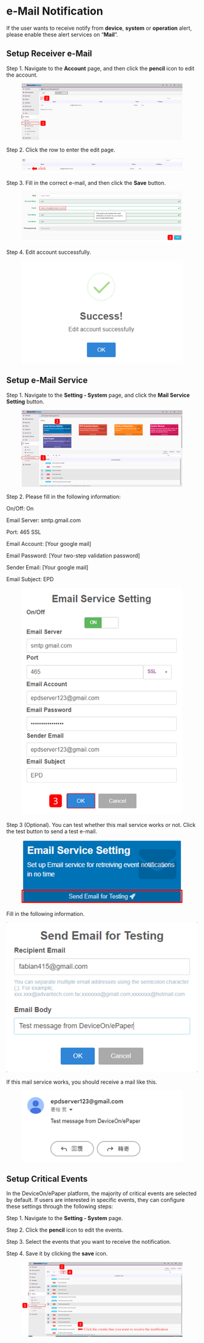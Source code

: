 # e-Mail Notification

If the user wants to receive notify from **device**, **system** or **operation** alert, please enable these alert services on “**Mail**”.

## Setup Receiver e-Mail

Step 1. Navigate to the **Account** page, and then click the **pencil** icon to edit the account.

<figure><img src="../../../.gitbook/assets/image (8).png" alt=""><figcaption></figcaption></figure>

Step 2. Click the row to enter the edit page.

<figure><img src="../../../.gitbook/assets/image (9).png" alt=""><figcaption></figcaption></figure>

Step 3. Fill in the correct e-mail, and then click the **Save** button.

<figure><img src="../../../.gitbook/assets/image (11).png" alt=""><figcaption></figcaption></figure>

Step 4. Edit account successfully.

<figure><img src="../../../.gitbook/assets/image (12).png" alt=""><figcaption></figcaption></figure>

## Setup e-Mail Service

Step 1. Navigate to the **Setting - System** page, and click the **Mail Service Setting** button.

<figure><img src="../../../.gitbook/assets/image (1).png" alt=""><figcaption></figcaption></figure>

Step 2. Please fill in the following information:

On/Off: On

Email Server: smtp.gmail.com

Port: 465 SSL

Email Account: \[Your google mail]

Email Password: \[Your two-step validation password]

Sender Email: \[Your google mail]

Email Subject: EPD

<figure><img src="../../../.gitbook/assets/image (3).png" alt=""><figcaption></figcaption></figure>

Step 3 (Optional). You can test whether this mail service works or not. Click the test button to send a test e-mail.

<figure><img src="../../../.gitbook/assets/image (7).png" alt=""><figcaption></figcaption></figure>

Fill in the following information.

&#x20;![](<../../../.gitbook/assets/image (5).png>)

If this mail service works, you should receive a mail like this.

<figure><img src="../../../.gitbook/assets/image (6).png" alt=""><figcaption></figcaption></figure>

## &#x20;Setup Critical Events

In the DeviceOn/ePaper platform, the majority of critical events are selected by default. If users are interested in specific events, they can configure these settings through the following steps:

Step 1. Navigate to the **Setting - System** page.

Step 2. Click the **pencil** icon to edit the events.

Step 3. Select the events that you want to receive the notification.

Step 4. Save it by clicking the **save** icon.

<figure><img src="../../../.gitbook/assets/image (449).png" alt=""><figcaption></figcaption></figure>
